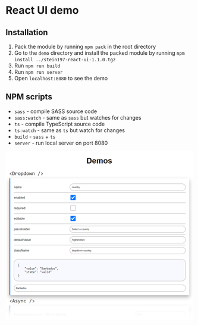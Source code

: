 # React UI demo

## Installation
1. Pack the module by running `npm pack` in the root directory
1. Go to the `demo` directory and install the packed module by running `npm install ../stein197-react-ui-1.1.0.tgz`
1. Run `npm run build`
1. Run `npm run server`
1. Open `localhost:8080` to see the demo

## NPM scripts
- `sass` - compile SASS source code
- `sass:watch` - same as `sass` but watches for changes
- `ts` - compile TypeScript source code
- `ts:watch` - same as `ts` but watch for changes
- `build` - `sass` + `ts`
- `server` - run local server on port 8080

![](assets/demos.png)
